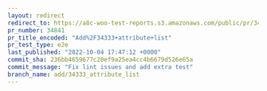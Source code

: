 ```yaml
---
layout: redirect
redirect_to: https://a8c-woo-test-reports.s3.amazonaws.com/public/pr/34841/e2e/index.html
pr_number: 34841
pr_title_encoded: "Add%2F34333+attribute+list"
pr_test_type: e2e
last_published: "2022-10-04 17:47:12 +0000"
commit_sha: 236bb4659677c20ef9a25ea4cc4b6679d526e65a
commit_message: "Fix lint issues and add extra test"
branch_name: add/34333_attribute_list
---
```

